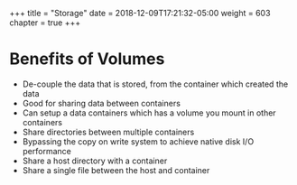 +++
title = "Storage"
date = 2018-12-09T17:21:32-05:00
weight = 603
chapter = true
+++

# Benefits of Volumes

* De-couple the data that is stored, from the container which created the data
* Good for sharing data between containers
* Can setup a data containers which has a volume you mount in other containers
* Share directories between multiple containers
* Bypassing the copy on write system to achieve native disk I/O performance
* Share a host directory with a container
* Share a single file between the host and container
